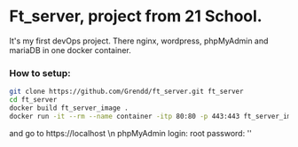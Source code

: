 # Ft_server, project from 21 School.

It's my first devOps project. There nginx, wordpress, phpMyAdmin and mariaDB in one docker container.

### How to setup:
```bash
git clone https://github.com/Grendd/ft_server.git ft_server
cd ft_server
docker build ft_server_image .
docker run -it --rm --name container -itp 80:80 -p 443:443 ft_server_image
```
and go to https://localhost \n
phpMyAdmin
login: root
password: ''
